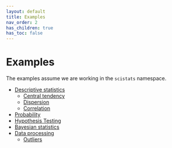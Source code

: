 ```yaml
---
layout: default
title: Examples
nav_order: 2
has_children: true
has_toc: false
---
```

# Examples

The examples assume we are working in the `scistats` namespace.


- [Descriptive statistics](examples/descriptive-statistics.md)
  - [Central tendency](examples/descriptive-statistics/central-tendency.md)
  - [Dispersion](examples/descriptive-statistics/dispersion.md)
  - [Correlation](examples/descriptive-statistics/correlation.md)
- [Probability](examples/probability.md)
- [Hypothesis Testing](examples/hypothesis-testing.md)
- [Bayesian statistics](examples/bayesian-statistics.md)
- [Data processing](examples/data-processing.md)
  - [Outliers](examples/data-processing/outliers.md)


<!-- Generated with mdsplit: https://github.com/alandefreitas/mdsplit -->

